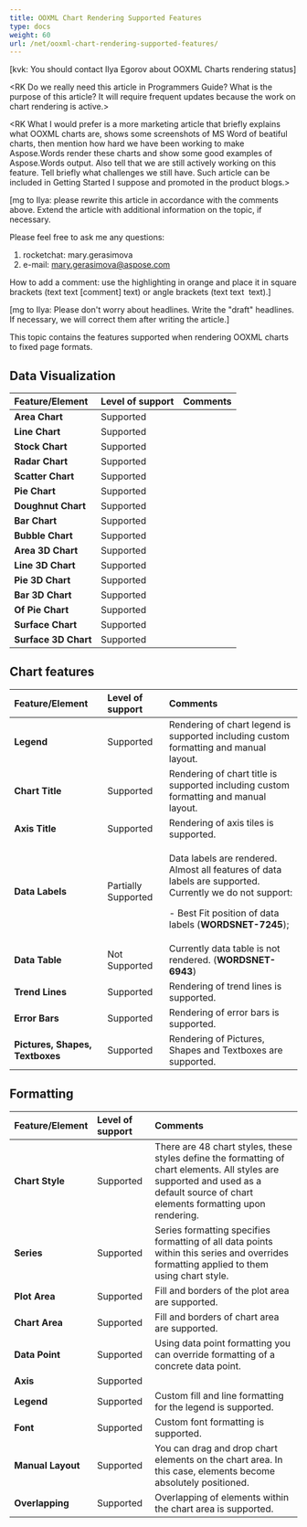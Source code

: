 ```yaml
---
title: OOXML Chart Rendering Supported Features
type: docs
weight: 60
url: /net/ooxml-chart-rendering-supported-features/
---
```


[kvk: You should contact Ilya Egorov about OOXML Charts rendering status]

<RK Do we really need this article in Programmers Guide? What is the purpose of this article? It will require frequent updates because the work on chart rendering is active.>

<RK What I would prefer is a more marketing article that briefly explains what OOXML charts are, shows some screenshots of MS Word of beatiful charts, then mention how hard we have been working to make Aspose.Words render these charts and show some good examples of Aspose.Words output. Also tell that we are still actively working on this feature. Tell briefly what challenges we still have. Such article can be included in Getting Started I suppose and promoted in the product blogs.>



[mg to Ilya: please rewrite this article in accordance with the comments above. Extend the article with additional information on the topic, if necessary.

Please feel free to ask me any questions:

1. rocketchat: mary.gerasimova
1. e-mail: [mary.gerasimova@aspose.com](/words/net/mailto-mary-gerasimova@aspose-com/)

How to add a comment: use the highlighting in orange and place it in square brackets (text text [comment] text) or angle brackets (text text <comment> text).]

[mg to Ilya: Please don't worry about headlines. Write the "draft" headlines. If necessary, we will correct them after writing the article.]

This topic contains the features supported when rendering OOXML charts to fixed page formats.
## **Data Visualization**

|**Feature/Element**|**Level of support**|**Comments**|
| :- | :- | :- |
|**Area Chart**|Supported| |
|**Line Chart**|Supported| |
|**Stock Chart**|Supported| |
|**Radar Chart**|Supported| |
|**Scatter Chart**|Supported| |
|**Pie Chart**|Supported| |
|**Doughnut Chart**|Supported| |
|**Bar Chart**|Supported| |
|**Bubble Chart**|Supported| |
|**Area 3D Chart**|Supported| |
|**Line 3D Chart**|Supported| |
|**Pie 3D Chart**|Supported| |
|**Bar 3D Chart**|Supported| |
|**Of Pie Chart**|Supported| |
|**Surface Chart**|Supported| |
|**Surface 3D Chart**|Supported| |
## **Chart features**

|**Feature/Element**|**Level of support**|**Comments**|
| :- | :- | :- |
|**Legend**|Supported|Rendering of chart legend is supported including custom formatting and manual layout.|
|**Chart Title**|Supported|Rendering of chart title is supported including custom formatting and manual layout.|
|**Axis Title**|Supported|Rendering of axis tiles is supported.|
|**Data Labels**|Partially Supported|<p>Data labels are rendered. Almost all features of data labels are supported.<br>Currently we do not support:</p><p>- Best Fit position of data labels (**WORDSNET-7245**);</p>|
|**Data Table**|Not Supported|Currently data table is not rendered. (**WORDSNET-6943**)|
|**Trend Lines**|Supported|Rendering of trend lines is supported.|
|**Error Bars**|Supported|Rendering of error bars is supported.|
|**Pictures, Shapes, Textboxes**|Supported|Rendering of Pictures, Shapes and Textboxes are supported.|
## **Formatting**

|**Feature/Element**|**Level of support**|**Comments**|
| :- | :- | :- |
|**Chart Style**|Supported|There are 48 chart styles, these styles define the formatting of chart elements. All styles are supported and used as a default source of chart elements formatting upon rendering.|
|**Series**|Supported|Series formatting specifies formatting of all data points within this series and overrides formatting applied to them using chart style.|
|**Plot Area**|Supported|Fill and borders of the plot area are supported.|
|**Chart Area**|Supported|Fill and borders of chart area are supported.|
|**Data Point**|Supported|Using data point formatting you can override formatting of a concrete data point.|
|**Axis**|Supported| |
|**Legend**|Supported|Custom fill and line formatting for the legend is supported.|
|**Font**|Supported|Custom font formatting is supported.|
|**Manual Layout**|Supported|You can drag and drop chart elements on the chart area. In this case, elements become absolutely positioned.|
|**Overlapping**|Supported|Overlapping of elements within the chart area is supported.|

